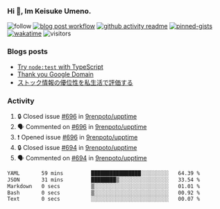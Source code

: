 ### Hi 👋, Im Keisuke Umeno.

<!--
**9renpoto/9renpoto** is a ✨ _special_ ✨ repository because its `README.md` (this file) appears on your GitHub profile.

Here are some ideas to get you started:

- 🔭 I’m currently working on ...
- 🌱 I’m currently learning ...
- 👯 I’m looking to collaborate on ...
- 🤔 I’m looking for help with ...
- 💬 Ask me about ...
- 📫 How to reach me: ...
- 😄 Pronouns: ...
- ⚡ Fun fact: ...
-->

![follow](https://img.shields.io/github/followers/9renpoto?label=Follow&style=social)
[![blog post workflow](https://github.com/9renpoto/9renpoto/actions/workflows/blog.yml/badge.svg)](https://github.com/9renpoto/9renpoto/actions/workflows/blog.yml)
[![github activity readme](https://github.com/9renpoto/9renpoto/actions/workflows/activity.yml/badge.svg)](https://github.com/9renpoto/9renpoto/actions/workflows/activity.yml)
[![pinned-gists](https://github.com/9renpoto/9renpoto/actions/workflows/pin-gist.yml/badge.svg)](https://github.com/9renpoto/9renpoto/actions/workflows/pin-gist.yml)
[![wakatime](https://github.com/9renpoto/9renpoto/actions/workflows/waka-readme-status.yml/badge.svg)](https://github.com/9renpoto/9renpoto/actions/workflows/waka-readme-status.yml)
![visitors](https://komarev.com/ghpvc/?username=9renpoto&label=Profile%20views&color=0e75b6&style=flat)

### Blogs posts

<!-- BLOG-POST-LIST:START -->
- [Try `node:test` with TypeScript](https://9renpoto.win/entry/2023/07/23/node-test-runner)
- [Thank you Google Domain](https://9renpoto.win/entry/2023/07/08/new-domain)
- [ストック情報の優位性を私生活で評価する](https://9renpoto.win/entry/2023/05/28/stock)
<!-- BLOG-POST-LIST:END -->

### Activity

<!--START_SECTION:activity-->
1. 🔒 Closed issue [#696](https://github.com/9renpoto/upptime/issues/696) in [9renpoto/upptime](https://github.com/9renpoto/upptime)
2. 🗣 Commented on [#696](https://github.com/9renpoto/upptime/issues/696#issuecomment-1680190857) in [9renpoto/upptime](https://github.com/9renpoto/upptime)
3. ❗ Opened issue [#696](https://github.com/9renpoto/upptime/issues/696) in [9renpoto/upptime](https://github.com/9renpoto/upptime)
4. 🔒 Closed issue [#694](https://github.com/9renpoto/upptime/issues/694) in [9renpoto/upptime](https://github.com/9renpoto/upptime)
5. 🗣 Commented on [#694](https://github.com/9renpoto/upptime/issues/694#issuecomment-1679342206) in [9renpoto/upptime](https://github.com/9renpoto/upptime)
<!--END_SECTION:activity-->

<!--START_SECTION:waka-->

```txt
YAML       59 mins         ████████████████░░░░░░░░░   64.39 %
JSON       31 mins         ████████▒░░░░░░░░░░░░░░░░   33.54 %
Markdown   0 secs          ▒░░░░░░░░░░░░░░░░░░░░░░░░   01.01 %
Bash       0 secs          ▒░░░░░░░░░░░░░░░░░░░░░░░░   00.92 %
Text       0 secs          ░░░░░░░░░░░░░░░░░░░░░░░░░   00.07 %
```

<!--END_SECTION:waka-->
